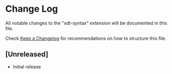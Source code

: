 # Change Log

All notable changes to the "xdt-syntax" extension will be documented in this file.

Check [Keep a Changelog](http://keepachangelog.com/) for recommendations on how to structure this file.

## [Unreleased]

- Initial release